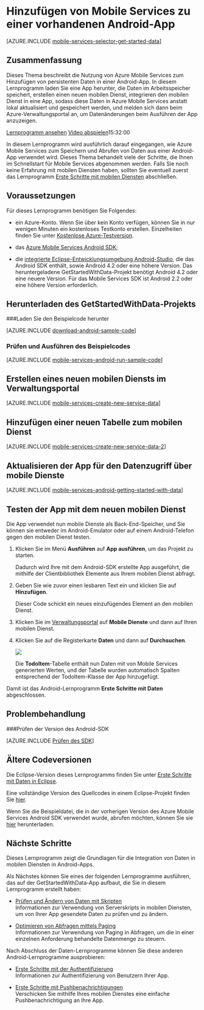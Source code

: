<properties 
	pageTitle="Erste Schritte mit Daten (Android) | Microsoft Azure" 
	description="Erfahren Sie mehr über die ersten Schritte bei der Verwendung von Mobile Services zur Nutzung von Daten in Ihrer Android-App." 
	services="mobile-services" 
	documentationCenter="android" 
	authors="RickSaling" 
	manager="dwrede" 
	editor=""/>

<tags 
	ms.service="mobile-services" 
	ms.workload="mobile" 
	ms.tgt_pltfrm="mobile-android" 
	ms.devlang="java" 
	ms.topic="article" 
	ms.date="08/18/2015" 
	ms.author="ricksal"/>

# Hinzufügen von Mobile Services zu einer vorhandenen Android-App

[AZURE.INCLUDE [mobile-services-selector-get-started-data](../../includes/mobile-services-selector-get-started-data.md)]

## Zusammenfassung

<div class="dev-onpage-video-clear clearfix">
<div class="dev-onpage-left-content">

<p>Dieses Thema beschreibt die Nutzung von Azure Mobile Services zum Hinzufügen von persistenten Daten in einer Android-App. In diesem Lernprogramm laden Sie eine App herunter, die Daten im Arbeitsspeicher speichert, erstellen einen neuen mobilen Dienst, integrieren den mobilen Dienst in eine App, sodass diese Daten in Azure Mobile Services anstatt lokal aktualisiert und gespeichert werden, und melden sich dann beim Azure-Verwaltungsportal an, um Datenänderungen beim Ausführen der App anzuzeigen.</p>

</div>


<div class="dev-onpage-video-wrapper">
<a href="http://channel9.msdn.com/Series/Windows-Azure-Mobile-Services/Android-Getting-Started-With-Data-Connecting-your-app-to-Windows-Azure-Mobile-Services" target="_blank" class="label">Lernprogramm ansehen</a> <a style="background-image: url('/media/devcenter/mobile/videos/mobile-android-get-started-data-180x120.png') !important;" href="http://channel9.msdn.com/Series/Windows-Azure-Mobile-Services/Android-Getting-Started-With-Data-Connecting-your-app-to-Windows-Azure-Mobile-Services" target="_blank" class="dev-onpage-video"><span class="icon">Video abspielen</span></a><span class="time">15:32:00</span></div>
</div>


<p>In diesem Lernprogramm wird ausführlich darauf eingegangen, wie Azure Mobile Services zum Speichern und Abrufen von Daten aus einer Android-App verwendet wird. Dieses Thema behandelt viele der Schritte, die Ihnen im Schnellstart für Mobile Services abgenommen werden. Falls Sie noch keine Erfahrung mit mobilen Diensten haben, sollten Sie eventuell zuerst das Lernprogramm <a href="/de-de/develop/mobile/tutorials/get-started-android">Erste Schritte mit mobilen Diensten</a> abschließen.</p>

## Voraussetzungen

Für dieses Lernprogramm benötigen Sie Folgendes:

- ein Azure-Konto. Wenn Sie über kein Konto verfügen, können Sie in nur wenigen Minuten ein kostenloses Testkonto erstellen. Einzelheiten finden Sie unter <a href="http://azure.microsoft.com/pricing/free-trial/?WT.mc_id=AED8DE357" target="_blank">Kostenlose Azure-Testversion</a>.


- das [Azure Mobile Services Android SDK];
- die <a  href="https://developer.android.com/sdk/index.html" target="_blank">integrierte Eclipse-Entwicklungsumgebung Android-Studio</a>, die das Android SDK enthält, sowie Android 4.2 oder eine höhere Version. Das heruntergeladene GetStartedWithData-Projekt benötigt Android 4.2 oder eine neuere Version. Für das Mobile Services SDK ist Android 2.2 oder eine höhere Version erforderlich.

## Herunterladen des GetStartedWithData-Projekts

###Laden Sie den Beispielcode herunter

[AZURE.INCLUDE [download-android-sample-code](../../includes/download-android-sample-code.md)]

### Prüfen und Ausführen des Beispielcodes

[AZURE.INCLUDE [mobile-services-android-run-sample-code](../../includes/mobile-services-android-run-sample-code.md)]

## Erstellen eines neuen mobilen Diensts im Verwaltungsportal

[AZURE.INCLUDE [mobile-services-create-new-service-data](../../includes/mobile-services-create-new-service-data.md)]

## Hinzufügen einer neuen Tabelle zum mobilen Dienst

[AZURE.INCLUDE [mobile-services-create-new-service-data-2](../../includes/mobile-services-create-new-service-data-2.md)]

## Aktualisieren der App für den Datenzugriff über mobile Dienste

[AZURE.INCLUDE [mobile-services-android-getting-started-with-data](../../includes/mobile-services-android-getting-started-with-data.md)]


## Testen der App mit dem neuen mobilen Dienst

Die App verwendet nun mobile Dienste als Back-End-Speicher, und Sie können sie entweder im Android-Emulator oder auf einem Android-Telefon gegen den mobilen Dienst testen.

1. Klicken Sie im Menü **Ausführen** auf **App ausführen**, um das Projekt zu starten.

	Dadurch wird Ihre mit dem Android-SDK erstellte App ausgeführt, die mithilfe der Clientbibliothek Elemente aus Ihrem mobilen Dienst abfragt.

5. Geben Sie wie zuvor einen lesbaren Text ein und klicken Sie auf **Hinzufügen**.

   	Dieser Code schickt ein neues einzufügendes Element an den mobilen Dienst.

3. Klicken Sie im [Verwaltungsportal] auf **Mobile Dienste** und dann auf Ihren mobilen Dienst.

4. Klicken Sie auf die Registerkarte **Daten** und dann auf **Durchsuchen**.

   	![][9]
  
   	Die **TodoItem**-Tabelle enthält nun Daten mit von Mobile Services generierten Werten, und der Tabelle wurden automatisch Spalten entsprechend der TodoItem-Klasse der App hinzugefügt.

Damit ist das Android-Lernprogramm **Erste Schritte mit Daten** abgeschlossen.

## Problembehandlung

###Prüfen der Version des Android-SDK

[AZURE.INCLUDE [Prüfen des SDK](../../includes/mobile-services-verify-android-sdk-version.md)]


## Ältere Codeversionen

Die Eclipse-Version dieses Lernprogramms finden Sie unter [Erste Schritte mit Daten in Eclipse](mobile-services-android-get-started-data-ec.md).

Eine vollständige Version des Quellcodes in einem Eclipse-Projekt finden Sie <a href="https://github.com/Azure/mobile-services-samples/tree/master/GettingStartedWithData/Android">hier</a>.

Wenn Sie die Beispieldatei, die in der vorherigen Version des Azure Mobile Services Android SDK verwendet wurde, abrufen möchten, können Sie sie [hier](http://go.microsoft.com/fwlink/p/?LinkID=282122) herunterladen.

## Nächste Schritte

Dieses Lernprogramm zeigt die Grundlagen für die Integration von Daten in mobilen Diensten in Android-Apps.

Als Nächstes können Sie eines der folgenden Lernprogramme ausführen, das auf der GetStartedWithData-App aufbaut, die Sie in diesem Lernprogramm erstellt haben:

* [Prüfen und Ändern von Daten mit Skripten] <br/>Informationen zur Verwendung von Serverskripts in mobilen Diensten, um von Ihrer App gesendete Daten zu prüfen und zu ändern.

* [Optimieren von Abfragen mittels Paging] <br/>Informationen zur Verwendung von Paging in Abfragen, um die in einer einzelnen Anforderung behandelte Datenmenge zu steuern.

Nach Abschluss der Daten-Lernprogramme können Sie diese anderen Android-Lernprogramme ausprobieren:

* [Erste Schritte mit der Authentifizierung] <br/>Informationen zur Authentifizierung von Benutzern Ihrer App.

* [Erste Schritte mit Pushbenachrichtigungen] <br/>Verschicken Sie mithilfe Ihres mobilen Dienstes eine einfache Pushbenachrichtigung an Ihre App.

<!-- Anchors. -->
[Download the Android app project]: #download-app
[Create the mobile service]: #create-service
[Add a data table for storage]: #add-table
[Update the app to use Mobile Services]: #update-app
[Test the app against Mobile Services]: #test-app
[Next Steps]: #next-steps

<!-- Images. -->
[8]: ./media/mobile-services-android-get-started-data/mobile-dashboard-tab.png
[9]: ./media/mobile-services-android-get-started-data/mobile-todoitem-data-browse.png
[12]: ./media/mobile-services-android-get-started-data/mobile-eclipse-project.png
[13]: ./media/mobile-services-android-get-started-data/mobile-quickstart-startup-android.png
[14]: ./media/mobile-services-android-get-started-data/mobile-services-import-android-workspace.png
[15]: ./media/mobile-services-android-get-started-data/mobile-services-import-android-project.png


<!-- URLs. -->
[Prüfen und Ändern von Daten mit Skripten]: /develop/mobile/tutorials/validate-modify-and-augment-data-dotnet
[Optimieren von Abfragen mittels Paging]: /develop/mobile/tutorials/add-paging-to-data-android
[Get started with Mobile Services]: /develop/mobile/tutorials/get-started-android
[Get started with data]: /develop/mobile/tutorials/get-started-with-data-android
[Get started with data (Eclipse)]: /documentation/articles/mobile-services-android-get-started-data-EC/
[Erste Schritte mit der Authentifizierung]: /develop/mobile/tutorials/get-started-with-users-android
[Erste Schritte mit Pushbenachrichtigungen]: /develop/mobile/tutorials/get-started-with-push-android

[Azure Management Portal]: https://manage.windowsazure.com/
[Verwaltungsportal]: https://manage.windowsazure.com/
[Azure Mobile Services Android SDK]: http://aka.ms/Iajk6q
[GitHub]: http://go.microsoft.com/fwlink/p/?LinkID=282122
[Android SDK]: https://go.microsoft.com/fwLink/p/?LinkID=280125
 

<!---HONumber=August15_HO8-->